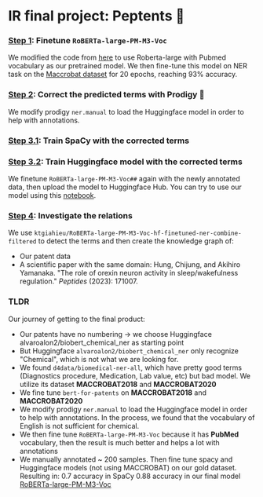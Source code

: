 # IR final project: Peptents 🧬

### [Step 1](https://github.com/Dorin-D/IR-peptents/blob/main/terms_detection/step1_finetune_roberta/train_maccrobat.ipynb): Finetune `RoBERTa-large-PM-M3-Voc`

We modified the code from [here](https://github.com/huggingface/notebooks/blob/main/examples/token_classification.ipynb) to use Roberta-large with Pubmed vocabulary as our pretrained model. We then fine-tune this model on NER task on the [Maccrobat dataset](https://huggingface.co/datasets/ktgiahieu/maccrobat2018_2020) for 20 epochs, reaching 93% accuracy.

### [Step 2](https://github.com/Dorin-D/IR-peptents/blob/main/terms_detection/step2_prodigy_fix_label/prodigy_label.ipynb): Correct the predicted terms with Prodigy 🦄

We modify prodigy `ner.manual` to load the Huggingface model in order to help with annotations.

### [Step 3.1](https://github.com/Dorin-D/IR-peptents/blob/main/terms_detection/step3_1_train_spacy/train_spacy.ipynb): Train SpaCy with the corrected terms

### [Step 3.2](https://github.com/Dorin-D/IR-peptents/blob/main/terms_detection/step3_2_train_huggingface/train_gold.ipynb): Train Huggingface model with the corrected terms

We finetune `RoBERTa-large-PM-M3-Voc##` again with the newly annotated data, then upload the model to Huggingface Hub. You can try to use our model using this [notebook](https://github.com/Dorin-D/IR-peptents/blob/main/terms_detection/step3_2_train_huggingface/inference_huggingface.ipynb).

### [Step 4](https://github.com/Dorin-D/IR-peptents/blob/main/knowledge_graph/patent_knowledge_graph.ipynb): Investigate the relations

We use `ktgiahieu/RoBERTa-large-PM-M3-Voc-hf-finetuned-ner-combine-filtered` to detect the terms and then create the knowledge graph of:

- Our patent data
- A scientific paper with the same domain: Hung, Chijung, and Akihiro Yamanaka. "The role of orexin neuron activity in sleep/wakefulness regulation." *Peptides* (2023): 171007.

### TLDR

Our journey of getting to the final product:

- Our patents have no numbering -> we choose Huggingface alvaroalon2/biobert_chemical_ner as starting point
- But Huggingface `alvaroalon2/biobert_chemical_ner` only recognize "Chemical", which is not what we are looking for.
- We found `d4data/biomedical-ner-all`, which have pretty good terms (Diagnostics procedure, Medication, Lab value, etc) but bad model. We utilize its dataset **MACCROBAT2018** and **MACCROBAT2020**
- We fine tune `bert-for-patents` on **MACCROBAT2018** and **MACCROBAT2020**
- We modify prodigy `ner.manual` to load the Huggingface model in order to help with annotations. In the process, we found that the vocabulary of English is not sufficient for chemical.
- We then fine tune `RoBERTa-large-PM-M3-Voc` because it has **PubMed** vocabulary, then the result is much better and helps a lot with annotations
- We manually annotated ~ 200 samples. Then fine tune spacy and Huggingface models (not using MACCROBAT) on our gold dataset. Resulting in:
  0.7 accuracy in SpaCy
  0.88 accuracy in our final model [RoBERTa-large-PM-M3-Voc](ktgiahieu/RoBERTa-large-PM-M3-Voc-hf-finetuned-ner-combine-filtered)
